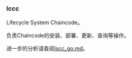 ### lccc

Lifecycle System Chaincode。

负责Chaincode的安装、部署、更新、查询等操作。

进一步的分析请查阅[lscc_go.md](https://github/ClaudeZsb/hyperledger_code_fabric/core/scc/lscc/lscc_go.md)。
